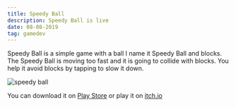 ```yaml
---
title: Speedy Ball
description: Speedy Ball is live
date: 08-08-2019
tag: gamedev
---
```

Speedy Ball is a simple game with a ball I name it Speedy Ball and blocks. The Speedy Ball is moving too fast and it is going to collide with blocks. You help it avoid blocks by tapping to slow it down.

![speedy ball](/uploads/screenshot_20190801-211335.png "speedy ball")

You can download it on [Play Store](https://play.google.com/store/apps/details?id=com.koogio.speedyball) or play it on [itch.io](https://phongduong.itch.io/speedy-ball)

